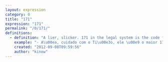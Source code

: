 ```yaml
---
layout: expression
category: 0
title: "171"
expression: "171"
permalink: "/0/171/"
definitions:
  - definition: "A lier, slicker. 171 in the legal system is the code for embezzlement. A person that is said to be a \"171\" is someone with a very smart way of speaking, that knows how to convince another person, but that is always lying."
    example: "- A\u00ea, cuidado com o Ti\u00e3o, ele \u00e9 o maior 171 daqui da vila."
    created: "2012-09-08T09:59:56"
    author: "kinow"
---
```

